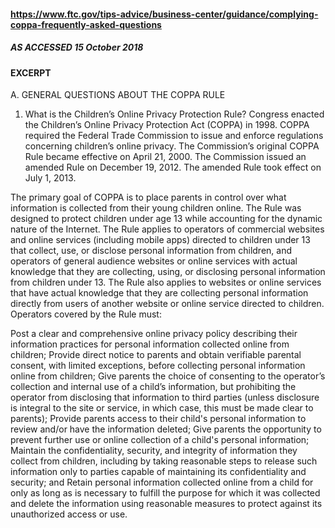 #### https://www.ftc.gov/tips-advice/business-center/guidance/complying-coppa-frequently-asked-questions
##### AS ACCESSED 15 October 2018
#### EXCERPT

A.  GENERAL QUESTIONS ABOUT THE COPPA RULE
1.  What is the Children’s Online Privacy Protection Rule?
Congress enacted the Children’s Online Privacy Protection Act (COPPA) in 1998.  COPPA required the Federal Trade Commission to issue and enforce regulations concerning children’s online privacy.  The Commission’s original COPPA Rule became effective on April 21, 2000.  The Commission issued an amended Rule on December 19, 2012.  The amended Rule took effect on July 1, 2013.
 
The primary goal of COPPA is to place parents in control over what information is collected from their young children online.  The Rule was designed to protect children under age 13 while accounting for the dynamic nature of the Internet.  The Rule applies to operators of commercial websites and online services (including mobile apps) directed to children under 13 that collect, use, or disclose personal information from children, and operators of general audience websites or online services with actual knowledge that they are collecting, using, or disclosing personal information from children under 13.  The Rule also applies to websites or online services that have actual knowledge that they are collecting personal information directly from users of another website or online service directed to children. Operators covered by the Rule must:

Post a clear and comprehensive online privacy policy describing their information practices for personal information collected online from children;
Provide direct notice to parents and obtain verifiable parental consent, with limited exceptions, before collecting personal information online from children;
Give parents the choice of consenting to the operator’s collection and internal use of a child’s information, but prohibiting the operator from disclosing that information to third parties (unless disclosure is integral to the site or service, in which case, this must be made clear to parents);
Provide parents access to their child's personal information to review and/or have the information deleted;
Give parents the opportunity to prevent further use or online collection of a child's personal information;
Maintain the confidentiality, security, and integrity of information they collect from children, including by taking reasonable steps to release such information only to parties capable of maintaining its confidentiality and security; and
Retain personal information collected online from a child for only as long as is necessary to fulfill the purpose for which it was collected and delete the  information using reasonable measures to protect against its unauthorized access or use.
